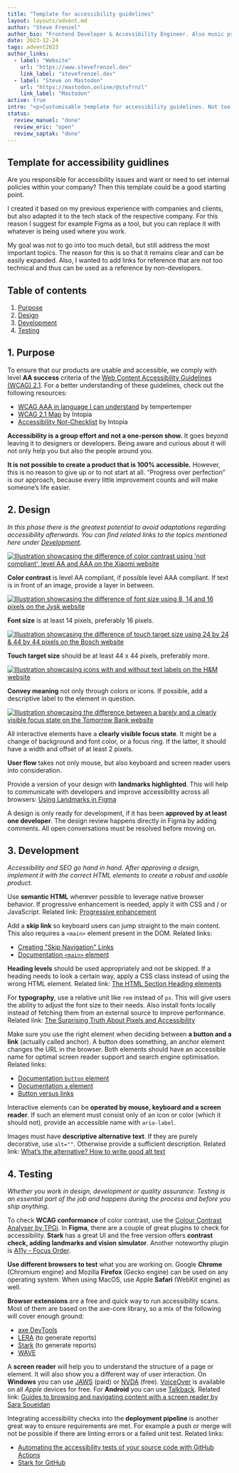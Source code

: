```yaml
---
title: "Template for accessibility guidelines"
layout: layouts/advent.md
author: "Steve Frenzel"
author_bio: "Frontend Developer & Accessibility Engineer. Also music producer and hot sauce lover!"
date: 2023-12-24
tags: advent2023
author_links:
  - label: "Website"
    url: "https://www.stevefrenzel.dev"
    link_label: "stevefrenzel.dev"
  - label: "Steve on Mastodon"
    url: "https://mastodon.online/@stvfrnzl"
    link_label: "Mastodon"
active: true
intro: "<p>Customisable template for accessibility guidelines. Not too granular but not too superficial either. Should help to provide a framework to get started with accessibility.</p>"
status:
  review_manuel: "done"
  review_eric: "open"
  review_saptak: "done"
---
```


## Template for accessibility guidlines

Are you responsible for accessibility issues and want or need to set internal policies within your company? Then this template could be a good starting point.

<!-- Manuel: "Are you responsible for accessibility issues " <- as in "are you the one who caused them"? I guess not. You probably mean someone who's responsible for accessibility related questions within the company, right? That would also mean that the target audience for the template and also the blog post is anyone responsible for accessibility reated matters no matter their qualification. It could be a dev, designer, oder PO. Is that correct? Could be worth mentioning. -->

I created it based on my previous experience with companies and clients, but also adapted it to the tech stack of the respective company. For this reason I suggest for example Figma as a tool, but you can replace it with whatever is being used where you work.

<!-- Manuel: When I first read that I thought you're saying that you recommend Figma as tool for creating the template. Also, wouldn't it make more sense to make these guidelines more generic or at least try to avoid proprietary software? -->

My goal was not to go into too much detail, but still address the most important topics. The reason for this is so that it remains clear and can be easily expanded. Also, I wanted to add links for reference that are not too technical and thus can be used as a reference by non-developers.

<!-- Manuel: is the TOC where the template starts? Then please announce it with a sentence. -->

## Table of contents

1. [Purpose](#1-purpose)
2. [Design](#2-design)
3. [Development](#3-development)
4. [Testing](#4-testing)

## 1. Purpose

To ensure that our products are usable and accessible, we comply with level **AA success** criteria of the [Web Content Accessibility Guidelines (WCAG) 2.1](https://www.w3.org/WAI/standards-guidelines/wcag/glance/). For a better understanding of these guidelines, check out the following resources:

<!-- Saptak: Should the template link to WCAG 2.2 given that's the current recommendation? The issue with that might be that a lot of links referenced below are still using WCAG 2.1 standards. -->

- [WCAG AAA in language I can understand](https://www.tempertemper.net/blog/wcag-but-in-language-i-can-understand) by tempertemper
- [WCAG 2.1 Map](https://intopia.digital/wp-content/uploads/2019/10/2019-WCAG2.1-Map-Intopia-plus-reading-order.pdf) by Intopia
- [Accessibility Not-Checklist](https://not-checklist.intopia.digital/) by Intopia

<!-- Manuel: Where's the AAA coming from? The title of the post is "WCAG, but in language I can understand" -->
<!-- Saptak: +1 to what Manuel said. It seems to cover all success criteria irrespective of the level. -->

**Accessibility is a group effort and not a one-person show.** It goes beyond leaving it to designers or developers. Being aware and curious about it will not only help you but also the people around you.

**It is not possible to create a product that is 100% accessible.** However, this is no reason to give up or to not start at all. “Progress over perfection” is our approach, because every little improvement counts and will make someone’s life easier.

## 2. Design

*In this phase there is the greatest potential to avoid adaptations regarding accessibility afterwards. You can find related links to the topics mentioned here under [Development](#3-development).*

<!-- Manuel: Observation: You have an underlined sentence in all chapters but the first. -->
<!-- Manue: "greatest potential to avoid adaptations regarding accessibility afterwards" <- I'd say that the greatest potential to avoid them happens at least one step earlier. -->

<!-- Manuel: In the list below, wouldn't it make more sense to start with the text first followed by the image instead of the other way around? -->
<!-- Manuel: For each examole, please link to the criteria in WCAG it fails. -->

<a href="/images/advent2023/color-contrast-example.png">
  <img alt="Illustration showcasing the difference of color contrast using 'not compliant', level AA and AAA on the Xiaomi website" src="/images/advent2023/color-contrast-example.png">
</a>

<!-- Manuel: Not the best example: generic link text and link with no underline. 😬 -->

**Color contrast** is level AA compliant, if possible level AAA compliant. If text is in front of an image, provide a layer in between.

<!-- Manuel: rephrase "**Color contrast** must be AA compliant, if possible AAA" -->

<a href="/images/advent2023/font-size-example.png">
  <img alt="Illustration showcasing the difference of font size using 8, 14 and 16 pixels on the Jysk website" src="/images/advent2023/font-size-example.png">
</a>

<!-- Manuel: In the JYSK example it says "not compliant". According to which guidelines? WCAG or this template? Afaik, there isn't a minimum font size requirement in WCAG. I could be wrong, though. -->
<!-- Saptak: I think WCAG only mentions that it should be allowed to zoom to at least 200% and there is criteria related to text spacing. I am not aware of any font size mention. -->

**Font size** is at least 14 pixels, preferably 16 pixels.

<a href="/images/advent2023/touch-target-size-example.png">
  <img alt="Illustration showcasing the difference of touch target size using 24 by 24 & 44 by 44 pixels on the Bosch website" src="/images/advent2023/touch-target-size-example.png">
</a>

**Touch target size** should be at least 44 x 44 pixels, preferably more.

<a href="/images/advent2023/convey-meaning-example.png">
  <img alt="Illustration showcasing icons with and without text labels on the H&M website" src="/images/advent2023/convey-meaning-example.png">
</a>

<!-- Manuel: Same as Jysk: Not compliant according to which guidelines? -->

**Convey meaning** not only through colors or icons. If possible, add a descriptive label to the element in question.

<a href="/images/advent2023/focus-state-example.png">
  <img alt="Illustration showcasing the difference between a barely and a clearly visible focus state on the Tomorrow Bank website" src="/images/advent2023/focus-state-example.png">
</a>

All interactive elements have a **clearly visible focus state**. It might be a change of background and font color, or a focus ring. If the latter, it should have a width and offset of at least 2 pixels.

**User flow** takes not only mouse, but also keyboard and screen reader users into consideration.

<!-- Manuel: can you explain "User flow" or link to a ressource that explains what it is? -->

Provide a version of your design with **landmarks highlighted**. This will help to communicate with developers and improve accessibility across all browsers: [Using Landmarks in Figma](https://www.getstark.co/support/getting-started/using-landmarks)

A design is only ready for development, if it has been **approved by at least one developer**. The design review happens directly in Figma by adding comments. All open conversations must be resolved before moving on.

<!-- Manuel: Most of those things are also WCAG criteria, but you don't mention all design related recommendations in WCAG. I don't know how you picked those exactly, but I think you should mention that this list isn't extensive and that there's more you need to consider. -->

<!-- Saptak: I am not so sure about "approved by at least one developer". Maybe more like "approved by at least one accessibility expert" or something similar. I think it gives the wrong notion that only a developer knows accessibility issues and not a designer. In my experience, there are many designers with far more accessibility expertise than many developers. -->

<!-- Saptak: "The design review happens directly in Figma by adding comments" I think this is a good opportunity to maybe talk about accessibility annotations? And link to something like https://www.youtube.com/watch?v=eDCd-isluUY -->

## 3. Development
<!-- Manuel: The tips you give here are fine but they also seem super random. Why and how did you come up with those suggestions specifically? -->

*Accessibility and SEO go hand in hand. After approving a design, implement it with the correct HTML elements to create a robust and usable product.*

Use **semantic HTML** wherever possible to leverage native browser behavior. If progressive enhancement is needed, apply it with CSS and / or JavaScript. Related link: [Progressive enhancement](https://developer.mozilla.org/en-US/docs/Glossary/Progressive_Enhancement)

Add a **skip link** so keyboard users can jump straight to the main content. This also requires a `<main>` element present in the DOM. Related links:

- [Creating "Skip Navigation" Links](https://webaim.org/techniques/skipnav/#creating)
- [Documentation `<main>` element](https://developer.mozilla.org/en-US/docs/Web/HTML/Element/main)

**Heading levels** should be used appropriately and not be skipped. If a heading needs to look a certain way, apply a CSS class instead of using the wrong HTML element. Related link: [The HTML Section Heading elements](https://developer.mozilla.org/en-US/docs/Web/HTML/Element/Heading_Elements)

<!-- Manuel: I think I know what you're trying to say, but it's not clear enough that you're recommending to avoid using certain heading levels only for they sake of their visuals. -->

For **typography**, use a relative unit like `rem` instead of `px`. This will give users the ability to adjust the font size to their needs. Also install fonts locally instead of fetching them from an external source to improve performance. Related link: [The Surprising Truth About Pixels and Accessibility](https://www.joshwcomeau.com/css/surprising-truth-about-pixels-and-accessibility/#accessibility-considerations-5)

Make sure you use the right element when deciding between **a button and a link** (actually called anchor). A button does something, an anchor element changes the URL in the browser. Both elements should have an accessible name for optimal screen reader support and search engine optimisation. Related links:

<!-- Manuel: A link also does something, not just a button. Also, not all links change the url (email, tel) -->

- [Documentation `button` element](https://developer.mozilla.org/de/docs/Web/HTML/Element/button)
- [Documentation `a` element](https://developer.mozilla.org/en-US/docs/Web/HTML/Element/a)
- [Button versus links](https://css-tricks.com/buttons-vs-links/)

Interactive elements can be **operated by mouse, keyboard and a screen reader**. If such an element must consist only of an icon or color (which it should not), provide an accessible name with `aria-label`.

<!-- Saptak: Why only "mouse, keyboard and a screen reader"? There are many other assistive technologies as well. Maybe rephrase the sentence to say "mouse, keyboard, screen reader and other assistive technologies". -->

Images must have **descriptive alternative text**. If they are purely decorative, use `alt=""`. Otherwise provide a sufficient description. Related link: [What’s the alternative? How to write good alt text](https://design102.blog.gov.uk/2022/01/14/whats-the-alternative-how-to-write-good-alt-text/)

## 4. Testing

*Whether you work in design, development or quality assurance: Testing is an essential part of the job and happens during the process and before you ship anything.*

To check **WCAG conformance** of color contrast, use the [Colour Contrast Analyser by TPGi](https://www.tpgi.com/color-contrast-checker/).
In **Figma**, there are a couple of great plugins to check for accessibility. **Stark** has a great UI and the free version offers **contrast check, adding landmarks and vision simulator**. Another noteworthy plugin is [A11y - Focus Order](https://www.figma.com/community/plugin/731310036968334777/A11y---Focus-Order).

**Use different browsers to test** what you are working on. Google **Chrome** (Chromium engine) and Mozilla **Firefox** (Gecko engine) can be used on any operating system. When using MacOS, use Apple **Safari** (WebKit engine) as well.

<!-- Manuel: blink engine? -->
<!-- Manuel: "can be used on any operating system" <- not on iOS -->

**Browser extensions** are a free and quick way to run accessibility scans. Most of them are based on the axe-core library, so a mix of the following will cover enough ground:

- [axe DevTools](https://www.deque.com/axe/devtools/)
- [LERA](https://advancedbytez.com/lera/) (to generate reports)
- [Stark](https://www.getstark.co/) (to generate reports)
- [WAVE](https://wave.webaim.org/)

A **screen reader** will help you to understand the structure of a page or element. It will also show you a different way of user interaction. On **Windows** you can use [JAWS](https://www.freedomscientific.com/products/software/jaws/) (paid) or [NVDA](https://www.nvaccess.org/download/) (free). [VoiceOver](https://www.apple.com/accessibility/vision/) is available on all *Apple* devices for free. For **Android** you can use [Talkback](https://support.google.com/accessibility/android/answer/6283677?hl=en). Related link: [Guides to browsing and navigating content with a screen reader by Sara Soueidan](https://www.sarasoueidan.com/blog/testing-environment-setup/#guides-to-browsing-and-navigating-content-with-a-screen-reader)

Integrating accessibility checks into the **deployment pipeline** is another great way to ensure requirements are met. For example a push or merge will not be possible if there are linting errors or a failed unit test. Related links:

- [Automating the accessibility tests of your source code with GitHub Actions](https://www.adrianbolonio.com/blog/accessibility-github-actions)
- [Stark for GitHub](https://www.getstark.co/blog/introducing-stark-for-developers-beta)

<!-- Manuel: The end is very abrupt. Please add closing words -->
